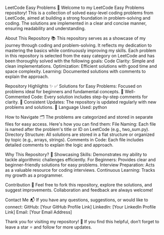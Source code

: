 LeetCode Easy Problems 🚀
Welcome to my LeetCode Easy Problems repository! This is a collection of solved easy-level coding problems from LeetCode, aimed at building a strong foundation in problem-solving and coding. The solutions are implemented in a clear and concise manner, ensuring readability and understanding.

About This Repository 📚
This repository serves as a showcase of my journey through coding and problem-solving. It reflects my dedication to mastering the basics while continuously improving my skills. Each problem in this repository is selected from the easy category on LeetCode and has been thoroughly solved with the following goals:
Code Clarity: Simple and clean implementations.
Optimization: Efficient solutions with good time and space complexity.
Learning: Documented solutions with comments to explain the approach.

Repository Highlights ✨
✅ Solutions for Easy Problems: Focused on problems ideal for beginners and fundamental concepts.
📜 Well-Commented Code: Every solution includes step-by-step comments for clarity.
🔄 Consistent Updates: The repository is updated regularly with new problems and solutions.
🌟 Language Used: python

How to Navigate 🗂️
The problems are categorized and stored in separate files for easy access. Here's how you can find them:
File Naming: Each file is named after the problem's title or ID on LeetCode (e.g., two_sum.py).
Directory Structure: All solutions are stored in a flat structure or organized by topic (e.g., arrays, strings).
Comments in Code: Each file includes detailed comments to explain the logic and approach.

Why This Repository? 🤔
Showcasing Skills: Demonstrates my ability to tackle algorithmic challenges efficiently.
For Beginners: Provides clear and beginner-friendly solutions for easy problems.
Interview Preparation: Acts as a valuable resource for coding interviews.
Continuous Learning: Tracks my growth as a programmer.

Contribution 🤝
Feel free to fork this repository, explore the solutions, and suggest improvements. Collaboration and feedback are always welcome!

Contact Me 📬
If you have any questions, suggestions, or would like to connect:
GitHub: [Your GitHub Profile Link]
LinkedIn: [Your LinkedIn Profile Link]
Email: [Your Email Address]

Thank you for visiting my repository! 🌟 If you find this helpful, don’t forget to leave a star ⭐ and follow for more updates.



















